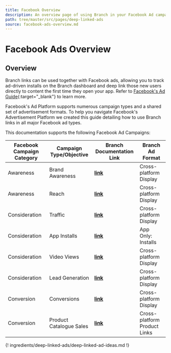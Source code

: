 ```yaml
---
title: Facebook Overview
description: An overview page of using Branch in your Facebook Ad campaigns.
path: tree/master/src/pages/deep-linked-ads
source: facebook-ads-overview.md
---
```

# Facebook Ads Overview

## Overview

Branch links can be used together with Facebook ads, allowing you to track ad-driven installs on the Branch dashboard and deep link those new users directly to content the first time they open your app. Refer to [Facebook's Ad Guide](https://www.facebook.com/business/ads-guide){:target="_blank"} to learn more.

Facebook's Ad Platform supports numerous campaign types and a shared set of advertisement formats. To help you navigate Facebook's Advertisement Platform we created this guide detailing how to use Branch links in all major Facebook ad types.

This documentation supports the following Facebook Ad Campaigns:

Facebook Campaign Category | Campaign Type/Objective | Branch Documentation Link | Branch Ad Format
--- | --- | --- | ---
Awareness | Brand Awareness | **[link](/pages/deep-linked-ads/facebook-platform-ads/)** | Cross-platform Display
Awareness | Reach | **[link](/pages/deep-linked-ads/facebook-platform-ads/)** | Cross-platform Display
Consideration | Traffic | **[link](/pages/deep-linked-ads/facebook-traffic-conversion-ads/#traffic-campaign-setup)** | Cross-platform Display
Consideration | App Installs | **[link](/pages/deep-linked-ads/facebook-app-install-ads/)** | App Only: Installs
Consideration | Video Views | **[link](/pages/deep-linked-ads/facebook-platform-ads/)** | Cross-platform Display
Consideration | Lead Generation | **[link](/pages/deep-linked-ads/facebook-platform-ads/)** | Cross-platform Display
Conversion | Conversions | **[link](/pages/deep-linked-ads/facebook-traffic-conversion-ads/#conversions-campaign-setup)** | Cross-platform Display
Conversion | Product Catalogue Sales | **[link](/pages/deep-linked-ads/facebook-dynamic-ads/)** | Cross-platform Product Links

<!-- Conversion | Store Visits | **[link]()** | Cross-platform Product Links -->

{! ingredients/deep-linked-ads/deep-linked-ad-ideas.md !}
